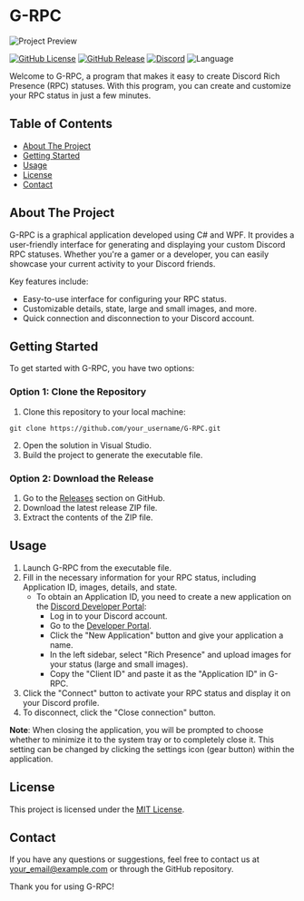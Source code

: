 # G-RPC

![Project Preview](path_to_your_project_preview_image.png)

[![GitHub License](https://img.shields.io/github/license/your_username/G-RPC)](LICENSE)
[![GitHub Release](https://img.shields.io/github/v/release/your_username/G-RPC)](https://github.com/your_username/G-RPC/releases)
[![Discord](https://img.shields.io/discord/your_discord_server_id)](https://discord.gg/your_discord_invite_link)
![Language](https://img.shields.io/badge/language-C%23-blue)

Welcome to G-RPC, a program that makes it easy to create Discord Rich Presence (RPC) statuses. With this program, you can create and customize your RPC status in just a few minutes.

## Table of Contents

- [About The Project](#about-the-project)
- [Getting Started](#getting-started)
- [Usage](#usage)
- [License](#license)
- [Contact](#contact)

## About The Project

G-RPC is a graphical application developed using C# and WPF. It provides a user-friendly interface for generating and displaying your custom Discord RPC statuses. Whether you're a gamer or a developer, you can easily showcase your current activity to your Discord friends.

Key features include:
- Easy-to-use interface for configuring your RPC status.
- Customizable details, state, large and small images, and more.
- Quick connection and disconnection to your Discord account.

## Getting Started

To get started with G-RPC, you have two options:

### Option 1: Clone the Repository

1. Clone this repository to your local machine:
```
git clone https://github.com/your_username/G-RPC.git
```
2. Open the solution in Visual Studio.
3. Build the project to generate the executable file.

### Option 2: Download the Release

1. Go to the [Releases](https://github.com/your_username/G-RPC/releases) section on GitHub.
2. Download the latest release ZIP file.
3. Extract the contents of the ZIP file.

## Usage

1. Launch G-RPC from the executable file.
2. Fill in the necessary information for your RPC status, including Application ID, images, details, and state.
    - To obtain an Application ID, you need to create a new application on the [Discord Developer Portal](https://discord.com/developers/applications):
      - Log in to your Discord account.
      - Go to the [Developer Portal](https://discord.com/developers/applications).
      - Click the "New Application" button and give your application a name.
      - In the left sidebar, select "Rich Presence" and upload images for your status (large and small images).
      - Copy the "Client ID" and paste it as the "Application ID" in G-RPC.
3. Click the "Connect" button to activate your RPC status and display it on your Discord profile.
4. To disconnect, click the "Close connection" button.

**Note**: When closing the application, you will be prompted to choose whether to minimize it to the system tray or to completely close it. This setting can be changed by clicking the settings icon (gear button) within the application.

## License

This project is licensed under the [MIT License](LICENSE).

## Contact

If you have any questions or suggestions, feel free to contact us at [your_email@example.com](mailto:your_email@example.com) or through the GitHub repository.

Thank you for using G-RPC!


